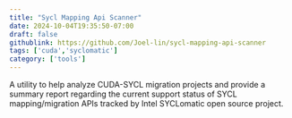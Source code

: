 ```yaml
---
title: "Sycl Mapping Api Scanner"
date: 2024-10-04T19:35:50-07:00
draft: false
githublink: https://github.com/Joel-lin/sycl-mapping-api-scanner
tags: ['cuda','syclomatic']
category: ['tools']
---
```


A utility to help analyze CUDA-SYCL migration projects and provide a summary report regarding the current support status of SYCL mapping/migration APIs tracked by Intel SYCLomatic open source project.

